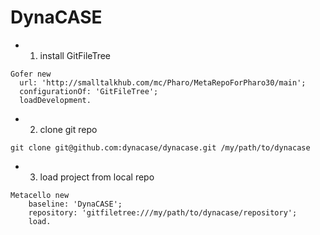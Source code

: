 DynaCASE
========


 - 1. install GitFileTree
```
Gofer new
  url: 'http://smalltalkhub.com/mc/Pharo/MetaRepoForPharo30/main';
  configurationOf: 'GitFileTree';
  loadDevelopment.
```

- 2. clone git repo
```
git clone git@github.com:dynacase/dynacase.git /my/path/to/dynacase
```

- 3. load project from local repo
```
Metacello new
    baseline: 'DynaCASE';
    repository: 'gitfiletree:///my/path/to/dynacase/repository';
    load.
```
